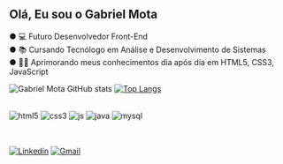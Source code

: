 
 ## Olá, Eu sou o Gabriel Mota 
 
 ● 💻 Futuro Desenvolvedor Front-End<br/>
 ● 📚 Cursando Tecnólogo em Análise e Desenvolvimento de Sistemas<br/>
 ● ✍🏾 Aprimorando meus conhecimentos dia após dia em HTML5, CSS3, JavaScript
 
![Gabriel Mota GitHub stats](https://github-readme-stats.vercel.app/api?username=gabrielmota-santos&count_private=true)
[![Top Langs](https://github-readme-stats.vercel.app/api/top-langs/?username=gabrielmota-santos&layout=compact)](https://github.com/anuraghazra/github-readme-stats)

<div style="display: inline_block"><br/>
<img align="center" alt="html5" src="https://img.shields.io/badge/HTML5-E34F26?style=for-the-badge&logo=html5&logoColor=white" />
<img align="center" alt="css3" src="https://img.shields.io/badge/CSS3-1572B6?style=for-the-badge&logo=css3&logoColor=white" />
<img align="center" alt="js" src="https://img.shields.io/badge/JavaScript-323330?style=for-the-badge&logo=javascript&logoColor=F7DF1E" />
<img align="center" alt="java" src="https://img.shields.io/badge/Java-ED8B00?style=for-the-badge&logo=java&logoColor=white" />          
<img align="center" alt="mysql" src="https://img.shields.io/badge/MySQL-005C84?style=for-the-badge&logo=mysql&logoColor=white" />          
</div><br/>

##

[![Linkedin](https://img.shields.io/badge/LinkedIn-0077B5?style=for-the-badge&logo=linkedin&logoColor=white)](https://www.linkedin.com/in/gabriel-mota-589aa5229/)
[![Gmail](https://img.shields.io/badge/Gmail-D14836?style=for-the-badge&logo=gmail&logoColor=white)](https://https://https://www.mailto:gabrieldeoliveirams@gmail.com/) 
